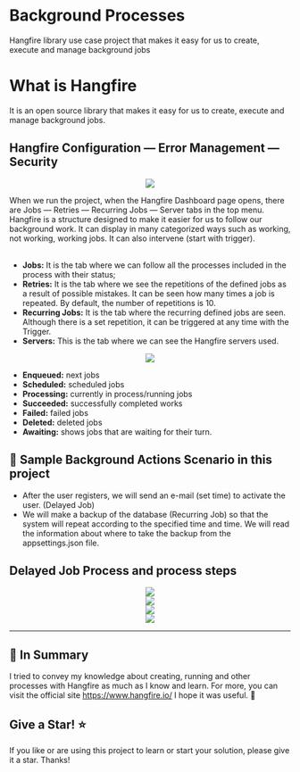 # Background Processes
Hangfire library use case project that makes it easy for us to create, execute and manage background jobs

# What is Hangfire

It is an open source library that makes it easy for us to create, execute and manage background jobs.

## Hangfire Configuration — Error Management — Security
<p align="center">
<img src="https://user-images.githubusercontent.com/50150182/133924319-f0906f30-3eb6-4aa7-8001-e9881492bb02.png"> <br>
</p>
When we run the project, when the Hangfire Dashboard page opens, there are Jobs — Retries — Recurring Jobs — Server tabs in the top menu.
Hangfire is a structure designed to make it easier for us to follow our background work. It can display in many categorized ways such as working, not working, working jobs. It can also intervene (start with trigger).
<br><br>

* <b> Jobs:</b>
It is the tab where we can follow all the processes included in the process with their status;
* <b> Retries:</b>
It is the tab where we see the repetitions of the defined jobs as a result of possible mistakes. It can be seen how many times a job is repeated. By default, the number of repetitions is 10.
* <b> Recurring Jobs:</b>
It is the tab where the recurring defined jobs are seen. Although there is a set repetition, it can be triggered at any time with the Trigger.
* <b> Servers:</b>
This is the tab where we can see the Hangfire servers used.

<p align="center">
<img src="https://user-images.githubusercontent.com/50150182/133924357-114370b4-0130-4a56-a998-51e255878de0.png"> <br>
</p>

* <b> Enqueued:</b> next jobs
* <b> Scheduled:</b> scheduled jobs
* <b> Processing:</b> currently in process/running jobs
* <b> Succeeded:</b> successfully completed works
* <b> Failed:</b> failed jobs
* <b> Deleted:</b> deleted jobs
* <b> Awaiting:</b> shows jobs that are waiting for their turn.

## :pushpin: Sample Background Actions Scenario in this project

* After the user registers, we will send an e-mail (set time) to activate the user. (Delayed Job)
* We will make a backup of the database (Recurring Job) so that the system will repeat according to the specified time and time. We will read the information about where to take the backup from the appsettings.json file.

## Delayed Job Process and process steps
<p align="center">
<img src="https://user-images.githubusercontent.com/50150182/133924565-e1018a3d-c2de-4c82-9e9d-6e994174142b.png"> <br>
<img src="https://user-images.githubusercontent.com/50150182/133924581-a1724e32-0e9d-4068-91b7-6e1a2f8a7423.png"> <br>
<img src="https://user-images.githubusercontent.com/50150182/133924596-c4508bf4-28b3-47c9-a44d-f0a36240c269.png"> <br>
<img src="https://user-images.githubusercontent.com/50150182/133924622-fdf99346-dc4c-4801-ace5-e0d9fa522460.png"> 
</p>

* * *

## :pushpin: In Summary
I tried to convey my knowledge about creating, running and other processes with Hangfire as much as I know and learn. For more, you can visit the official site https://www.hangfire.io/
I hope it was useful. :wave:

## Give a Star! :star:
If you like or are using this project to learn or start your solution, please give it a star. Thanks!







